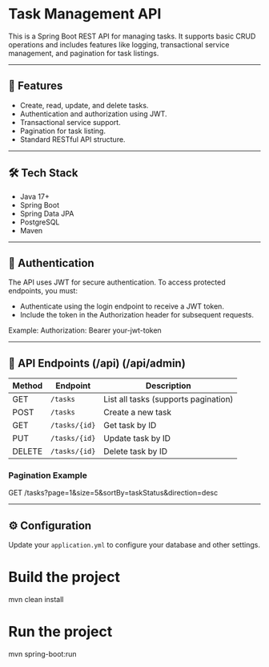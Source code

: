 # Task Management API

This is a Spring Boot REST API for managing tasks. It supports basic CRUD operations and includes features like logging, transactional service management, and pagination for task listings.

---

## 🚀 Features
- Create, read, update, and delete tasks.
- Authentication and authorization using JWT.
- Transactional service support.
- Pagination for task listing.
- Standard RESTful API structure.

---

## 🛠️ Tech Stack
- Java 17+
- Spring Boot
- Spring Data JPA
- PostgreSQL
- Maven

---

## 🔐 Authentication
The API uses JWT for secure authentication. To access protected endpoints, you must:

- Authenticate using the login endpoint to receive a JWT token.
- Include the token in the Authorization header for subsequent requests.

Example:
Authorization: Bearer your-jwt-token

---

## 📄 API Endpoints (/api) (/api/admin)

| Method | Endpoint       | Description                         |
|--------|----------------|-------------------------------------|
| GET    | `/tasks`       | List all tasks (supports pagination)|
| POST   | `/tasks`       | Create a new task                   |
| GET    | `/tasks/{id}`  | Get task by ID                      |
| PUT    | `/tasks/{id}`  | Update task by ID                   |
| DELETE | `/tasks/{id}`  | Delete task by ID                   |

### Pagination Example
GET /tasks?page=1&size=5&sortBy=taskStatus&direction=desc

--- 

## ⚙️ Configuration
Update your `application.yml` to configure your database and other settings.

# Build the project
mvn clean install

# Run the project
mvn spring-boot:run
